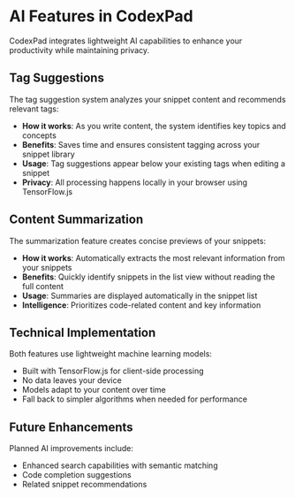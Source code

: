 # AI Features in CodexPad

CodexPad integrates lightweight AI capabilities to enhance your productivity while maintaining privacy.

## Tag Suggestions

The tag suggestion system analyzes your snippet content and recommends relevant tags:

- **How it works**: As you write content, the system identifies key topics and concepts
- **Benefits**: Saves time and ensures consistent tagging across your snippet library
- **Usage**: Tag suggestions appear below your existing tags when editing a snippet
- **Privacy**: All processing happens locally in your browser using TensorFlow.js

## Content Summarization

The summarization feature creates concise previews of your snippets:

- **How it works**: Automatically extracts the most relevant information from your snippets
- **Benefits**: Quickly identify snippets in the list view without reading the full content
- **Usage**: Summaries are displayed automatically in the snippet list
- **Intelligence**: Prioritizes code-related content and key information

## Technical Implementation

Both features use lightweight machine learning models:

- Built with TensorFlow.js for client-side processing
- No data leaves your device
- Models adapt to your content over time
- Fall back to simpler algorithms when needed for performance

## Future Enhancements

Planned AI improvements include:
- Enhanced search capabilities with semantic matching
- Code completion suggestions
- Related snippet recommendations 